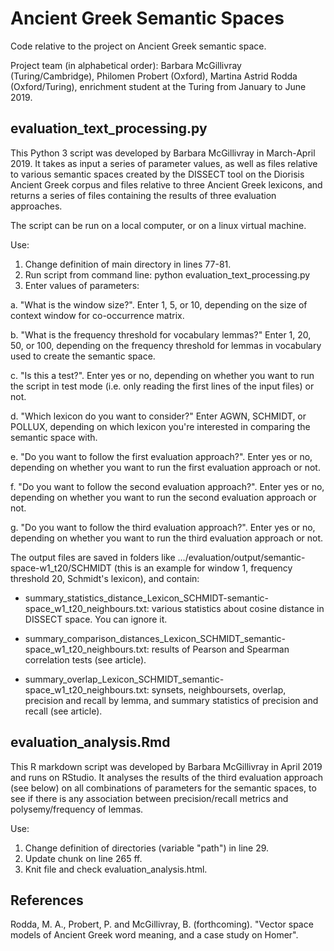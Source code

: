 # Ancient Greek Semantic Spaces

Code relative to the project on Ancient Greek semantic space. 

Project team (in alphabetical order): Barbara McGillivray (Turing/Cambridge), Philomen Probert (Oxford), Martina Astrid Rodda (Oxford/Turing), enrichment student at the Turing from January to June 2019.

## evaluation_text_processing.py

This Python 3 script was developed by Barbara McGillivray in March-April 2019. It takes as input a series of parameter values, as well as files relative to various semantic spaces created by the DISSECT tool on the Diorisis Ancient Greek corpus and files relative to three Ancient Greek lexicons, and returns a series of files containing the results of three evaluation approaches.

The script can be run on a local computer, or on a linux virtual machine. 

Use:

1. Change definition of main directory in lines 77-81.
2. Run script from command line: python evaluation_text_processing.py
3. Enter values of parameters:

  a. "What is the window size?". Enter 1, 5, or 10, depending on the size of context window for co-occurrence matrix.
  
  b. "What is the frequency threshold for vocabulary lemmas?" Enter 1, 20, 50, or 100, depending on the frequency threshold for lemmas in vocabulary used to create the semantic space.
  
  c. "Is this a test?". Enter yes or no, depending on whether you want to run the script in test mode (i.e. only reading the first lines of the input files) or not.
  
  d. "Which lexicon do you want to consider?" Enter AGWN, SCHMIDT, or POLLUX, depending on which lexicon you're interested in comparing the semantic space with.
  
  e. "Do you want to follow the first evaluation approach?". Enter yes or no, depending on whether you want to run the first evaluation approach or not.
  
  f. "Do you want to follow the second evaluation approach?". Enter yes or no, depending on whether you want to run the second evaluation approach or not.
  
  g. "Do you want to follow the third evaluation approach?". Enter yes or no, depending on whether you want to run the third evaluation approach or not.
  
  The output files are saved in folders like .../evaluation/output/semantic-space-w1_t20/SCHMIDT (this is an example for window 1, frequency threshold 20, Schmidt's lexicon), and contain:
  
  * summary_statistics_distance_Lexicon_SCHMIDT-semantic-space_w1_t20_neighbours.txt: various statistics about cosine distance in DISSECT space. You can ignore it.
  
  * summary_comparison_distances_Lexicon_SCHMIDT_semantic-space_w1_t20_neighbours.txt: results of Pearson and Spearman correlation tests (see article).
  
  * summary_overlap_Lexicon_SCHMIDT_semantic-space_w1_t20_neighbours.txt: synsets, neighboursets, overlap, precision and recall by lemma, and summary statistics of precision and recall (see article).


## evaluation_analysis.Rmd

This R markdown script was developed by Barbara McGillivray in April 2019 and runs on RStudio. It analyses the results of the third evaluation approach (see below) on all combinations of parameters for the semantic spaces, to see if there is any association between precision/recall metrics and polysemy/frequency of lemmas. 

Use:

1. Change definition of directories (variable "path") in line 29.
2. Update chunk on line 265 ff.
3. Knit file and check evaluation_analysis.html.


## References

Rodda, M. A., Probert, P. and McGillivray, B. (forthcoming). "Vector space models of Ancient Greek word meaning, and a case study on Homer".
